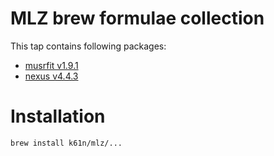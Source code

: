 # MLZ brew formulae collection
This tap contains following packages:
 - [musrfit v1.9.1](http://lmu.web.psi.ch/musrfit/user/html/index.html)
 - [nexus v4.4.3](https://github.com/nexusformat/code)

# Installation
```bash
brew install k61n/mlz/...
```
